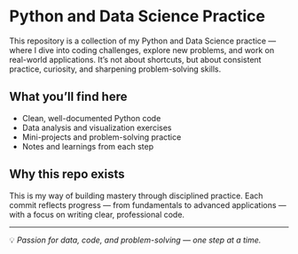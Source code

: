 # Python and Data Science Practice

This repository is a collection of my Python and Data Science practice — where I dive into coding challenges, explore new problems, and work on real-world applications. It’s not about shortcuts, but about consistent practice, curiosity, and sharpening problem-solving skills.

## What you’ll find here
- Clean, well-documented Python code
- Data analysis and visualization exercises
- Mini-projects and problem-solving practice
- Notes and learnings from each step

## Why this repo exists
This is my way of building mastery through disciplined practice. Each commit reflects progress — from fundamentals to advanced applications — with a focus on writing clear, professional code.

---
💡 *Passion for data, code, and problem-solving — one step at a time.*
